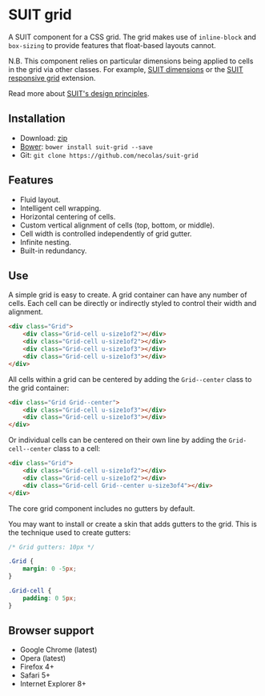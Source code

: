 # SUIT grid

A SUIT component for a CSS grid. The grid makes use of `inline-block` and
`box-sizing` to provide features that float-based layouts cannot.

N.B. This component relies on particular dimensions being applied to cells in
the grid via other classes. For example, [SUIT
dimensions](https://github.com/necolas/suit-utils-dimensions) or the [SUIT
responsive grid](https://github.com/necolas/suit-grid-responsive) extension.

Read more about [SUIT's design principles](https://github.com/necolas/suit/).

## Installation

* Download: [zip](https://github.com/necolas/suit-grid/zipball/master)
* [Bower](https://github.com/twitter/bower/): `bower install suit-grid --save`
* Git: `git clone https://github.com/necolas/suit-grid`

## Features

* Fluid layout.
* Intelligent cell wrapping.
* Horizontal centering of cells.
* Custom vertical alignment of cells (top, bottom, or middle).
* Cell width is controlled independently of grid gutter.
* Infinite nesting.
* Built-in redundancy.

## Use

A simple grid is easy to create. A grid container can have any number of cells.
Each cell can be directly or indirectly styled to control their width and
alignment.

```html
<div class="Grid">
    <div class="Grid-cell u-size1of2"></div>
    <div class="Grid-cell u-size1of2"></div>
    <div class="Grid-cell u-size1of3"></div>
    <div class="Grid-cell u-size1of3"></div>
</div>
```

All cells within a grid can be centered by adding the `Grid--center` class to the grid container:

```html
<div class="Grid Grid--center">
    <div class="Grid-cell u-size1of3"></div>
    <div class="Grid-cell u-size1of3"></div>
</div>
```

Or individual cells can be centered on their own line by adding the
`Grid-cell--center` class to a cell:

```html
<div class="Grid">
    <div class="Grid-cell u-size1of2"></div>
    <div class="Grid-cell u-size1of2"></div>
    <div class="Grid-cell Grid--center u-size3of4"></div>
</div>
```

The core grid component includes no gutters by default.

You may want to install or create a skin that adds gutters to the grid. This is
the technique used to create gutters:

```css
/* Grid gutters: 10px */

.Grid {
    margin: 0 -5px;
}

.Grid-cell {
    padding: 0 5px;
}
```

## Browser support

* Google Chrome (latest)
* Opera (latest)
* Firefox 4+
* Safari 5+
* Internet Explorer 8+
